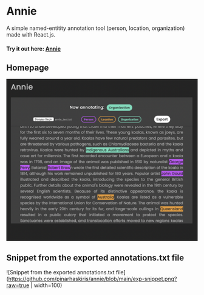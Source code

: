# Annie
A simple named-entitity annotation tool (person, location, organization) made with React.js.
#### Try it out here: [Annie](https://pinarhaskiris.github.io/annie/)


## Homepage
![Homepage of Annie](https://github.com/pinarhaskiris/annie/blob/main/homepage.png?raw=true)

## Snippet from the exported annotations.txt file
![Snippet from the exported annotations.txt file](https://github.com/pinarhaskiris/annie/blob/main/exp-snippet.png?raw=true | width=100)

